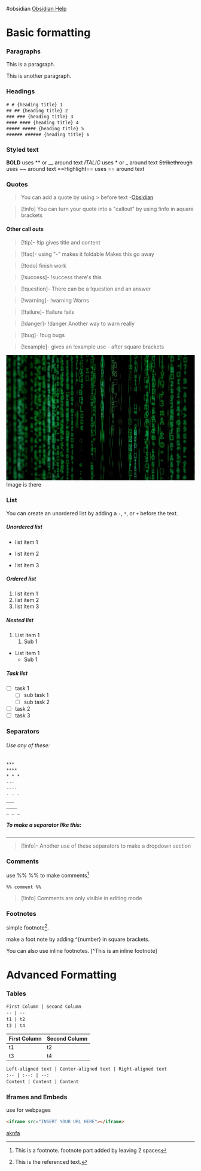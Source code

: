 #obsidian 
[Obsidian Help](https://help.obsidian.md)
# Basic formatting

### Paragraphs

This is a paragraph.

This is another paragraph.

### Headings
```
# # {heading title} 1
## ## {heading title} 2
### ### {heading title} 3
#### #### {heading title} 4
##### ##### {heading title} 5
###### ###### {heading title} 6
```

### Styled text
**BOLD** uses ** or __ around text
*ITALIC* uses * or _ around text
~~Strikethrough~~ uses ~~ around text
==Highlight== uses == around text <!--SR:!2023-08-31,4,270-->

### Quotes

> You can add a quote by using > before text
> \-[Obsidian](https://help.obsidian.md/Editing+and+formatting/Basic+formatting+syntax)

>[!info] You can turn your quote into a "callout" by using !info in aquare brackets

#### Other call outs
>[!tip]- !tip gives title
>and content

>[!faq]- using "-" makes it foldable
>Makes this go away

>[!todo] finish work

>[!success]- !success
>there's this

>[!question]- There can be a !question
>and an answer

>[!warning]- !warning
>Warns

>[!failure]- !failure
>fails

>[!danger]- !danger
>Another way to warn really

>[!bug]- !bug
>bugs

>[!example]- gives an !example
>use - after square brackets

![Hacker| 150x100](markus-spiske-666905-unsplash.jpg) Image is there

### List
You can create an unordered list by adding a `-`, `*`, or `+` before the text.

##### Unordered list
- list item 1
+ list item 2
* list item 3

##### Ordered list
1. list item 1
2. list item 2
3. list item 3

##### Nested list
1. List item 1
	1. Sub 1
+ List item 1
	+ Sub 1

##### Task list
- [ ] task 1
	- [ ] sub task 1
	- [ ] sub task 2 
- [ ] task 2
- [ ] task 3

### Separators

###### Use any of these:
```
***
****
* * *
---
----
- - -
___
____
_ _ _
```

##### To make a separator like this:
***

>[!info]- Another use of these separators
>to make a dropdown section

### Comments
use %% %% to make comments[^3]
```
%% comment %%
```
>[!info] Comments are only visible in editing mode

### Footnotes
 
 simple footnote[^1].
 
 make a foot note by adding ^{number} in square brackets. 

You can also use inline footnotes. [^This is an inline footnote]

[^1]: This is the referenced text.
[^2]: Add 2 spaces at the start of each new line.
  This lets you write footnotes that span multiple lines.
[^note]: Named footnotes still appears as numbers, but can make it easier to identify and link references.
[^3]: This is a footnote.
  footnote part added by leaving 2 spaces
[^note]: another note


# Advanced Formatting

### Tables

``` md
First Column | Second Column
-- | --
t1 | t2
t3 | t4
```

First Column | Second Column
-- | --
t1 | t2
t3 | t4

```md
Left-aligned text | Center-aligned text | Right-aligned text
:-- | :--: | --:
Content | Content | Content
```
### Iframes and Embeds 

use for webpages
```html
<iframe src="INSERT YOUR URL HERE"></iframe>
```
[aknfa](sdfdfdknfkdn)